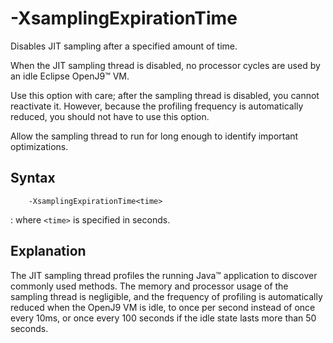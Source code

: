 <!--
* Copyright (c) 2017, 2022 IBM Corp. and others
*
* This program and the accompanying materials are made
* available under the terms of the Eclipse Public License 2.0
* which accompanies this distribution and is available at
* https://www.eclipse.org/legal/epl-2.0/ or the Apache
* License, Version 2.0 which accompanies this distribution and
* is available at https://www.apache.org/licenses/LICENSE-2.0.
*
* This Source Code may also be made available under the
* following Secondary Licenses when the conditions for such
* availability set forth in the Eclipse Public License, v. 2.0
* are satisfied: GNU General Public License, version 2 with
* the GNU Classpath Exception [1] and GNU General Public
* License, version 2 with the OpenJDK Assembly Exception [2].
*
* [1] https://www.gnu.org/software/classpath/license.html
* [2] http://openjdk.java.net/legal/assembly-exception.html
*
* SPDX-License-Identifier: EPL-2.0 OR Apache-2.0 OR GPL-2.0 WITH
* Classpath-exception-2.0 OR LicenseRef-GPL-2.0 WITH Assembly-exception
-->

# -XsamplingExpirationTime 

Disables JIT sampling after a specified amount of time. 

When the JIT sampling thread is disabled, no processor cycles are used by an idle Eclipse OpenJ9&trade; VM.

Use this option with care; after the sampling thread is disabled, you cannot reactivate it. However, because the profiling frequency is automatically reduced, you should not have to use this option. 

Allow the sampling thread to run for long enough to identify important optimizations.

## Syntax

        -XsamplingExpirationTime<time>
        
: where `<time>` is specified in seconds.

## Explanation

The JIT sampling thread profiles the running Java&trade; application to discover commonly used methods. The memory and processor usage of the sampling thread is negligible, and the frequency of profiling is automatically reduced when the OpenJ9 VM is idle, to once per second instead of once every 10ms, or once every 100 seconds if the idle state lasts more than 50 seconds.


<!-- ==== END OF TOPIC ==== xsamplingexpirationtime.md ==== -->

